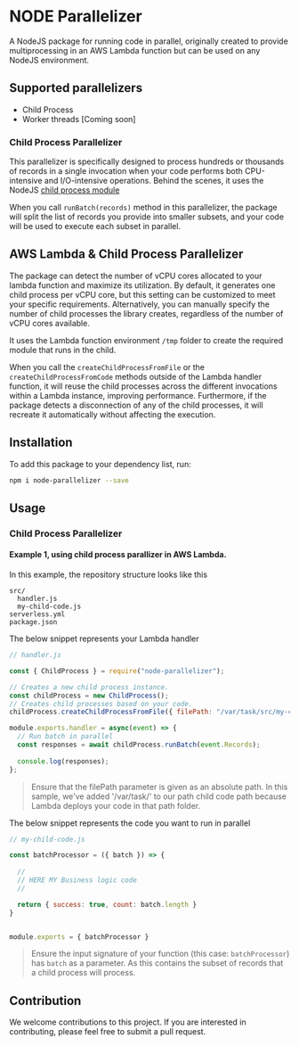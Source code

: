 # NODE Parallelizer
A NodeJS package for running code in parallel, originally created to provide multiprocessing in an AWS Lambda function but can be used on any NodeJS environment.

## Supported parallelizers
- Child Process
- Worker threads [Coming soon]

### Child Process Parallelizer
This parallelizer is specifically designed to process hundreds or thousands of records in a single invocation when your code performs both CPU-intensive and I/O-intensive operations.
Behind the scenes, it uses the NodeJS [child process module](https://nodejs.org/api/child_process.html)

When you call `runBatch(records)` method in this parallelizer, the package will split the list of records you provide into smaller subsets, and your code will be used to execute each subset in parallel.

## AWS Lambda & Child Process Parallelizer
The package can detect the number of vCPU cores allocated to your lambda function and maximize its utilization. By default, it generates one child process per vCPU core, but this setting can be customized to meet your specific requirements. Alternatively, you can manually specify the number of child processes the library creates, regardless of the number of vCPU cores available.

It uses the Lambda function environment `/tmp` folder to create the required module that runs in the child.

When you call the `createChildProcessFromFile` or the `createChildProcessFromCode` methods outside of the Lambda handler function, it will reuse the child processes across the different invocations within a Lambda instance, improving performance. Furthermore, if the package detects a disconnection of any of the child processes, it will recreate it automatically without affecting the execution.

## Installation
To add this package to your dependency list, run:

```bash
npm i node-parallelizer --save
```
## Usage

### Child Process Parallelizer

#### Example 1, using child process parallizer in AWS Lambda.
In this example, the repository structure looks like this
```
src/
  handler.js
  my-child-code.js
serverless.yml
package.json
```

The below snippet represents your Lambda handler
```javascript
// handler.js

const { ChildProcess } = require("node-parallelizer");

// Creates a new child process instance.
const childProcess = new ChildProcess();
// Creates child processes based on your code.
childProcess.createChildProcessFromFile({ filePath: "/var/task/src/my-child-code.js", processBatchFunctionName: 'batchProcessor' });

module.exports.handler = async(event) => {
  // Run batch in parallel
  const responses = await childProcess.runBatch(event.Records);
  
  console.log(responses);
};

```
> Ensure that the filePath parameter is given as an absolute path. In this sample, we've added '/var/task/' to our path child code path because Lambda  deploys your code in that path folder.

The below snippet represents the code you want to run in parallel
```javascript
// my-child-code.js

const batchProcessor = ({ batch }) => {
  
  //
  // HERE MY Business logic code
  //

  return { success: true, count: batch.length }
}


module.exports = { batchProcessor }

```
> Ensure the input signature of your function (this case: `batchProcessor`) has `batch` as a parameter. As this contains the subset of records that a child process will process.

## Contribution
We welcome contributions to this project. If you are interested in contributing, please feel free to submit a pull request.